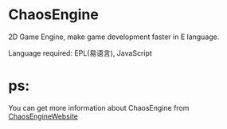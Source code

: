 # ChaosEngine
 2D Game Engine, make game development faster in E language.
 
 Language required: EPL(易语言), JavaScript
 

# ps:
You can get more information about ChaosEngine from [ChaosEngineWebsite](http://OrigamiGamer.github.io/ChaosEngineWebsite)
